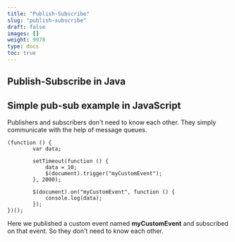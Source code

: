 ```yaml
---
title: "Publish-Subscribe"
slug: "publish-subscribe"
draft: false
images: []
weight: 9978
type: docs
toc: true
---
```


## Publish-Subscribe in Java


## Simple pub-sub example in JavaScript
Publishers and subscribers don't need to know each other. They simply communicate with the help of message queues.

    (function () {
            var data;

            setTimeout(function () {
                data = 10;
                $(document).trigger("myCustomEvent");
            }, 2000);

            $(document).on("myCustomEvent", function () {
                console.log(data);
            });
    })();
Here we published a custom event named **myCustomEvent** and subscribed on that event. So they don't need to know each other.  

